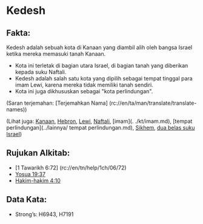 # Kedesh  

## Fakta:  

Kedesh adalah sebuah kota di Kanaan yang diambil alih oleh bangsa Israel ketika mereka memasuki tanah Kanaan. 

* Kota ini terletak di bagian utara Israel, di bagian tanah yang diberikan kepada suku Naftali.
* Kedesh adalah salah satu kota yang dipilih sebagai tempat tinggal para imam Lewi, karena mereka tidak memiliki tanah sendiri.
* Kota ini juga dikhususkan sebagai "kota perlindungan". 

(Saran terjemahan: [Terjemahkan Nama] (rc://en/ta/man/translate/translate-names)) 

(Lihat juga: [Kanaan](../names/canaan.md), [Hebron](../names/hebron.md), [Lewi](../names/levite.md), [Naftali](../names/naphtali.md), [imam](. ./kt/imam.md), [tempat perlindungan](../lainnya/ tempat perlindungan.md), [Sikhem](../nama/sikhem.md), [dua belas suku Israel](../lainnya/12tribesofisrael.md)) 

## Rujukan Alkitab: 

* [1 Tawarikh 6:72] (rc://en/tn/help/1ch/06/72)
* [Yosua 19:37](rc://en/tn/help/jos/19/37)
* [Hakim-hakim 4:10](rc://en/tn/help/jdg/04/10) 

## Data Kata: 

* Strong’s: H6943, H7191
